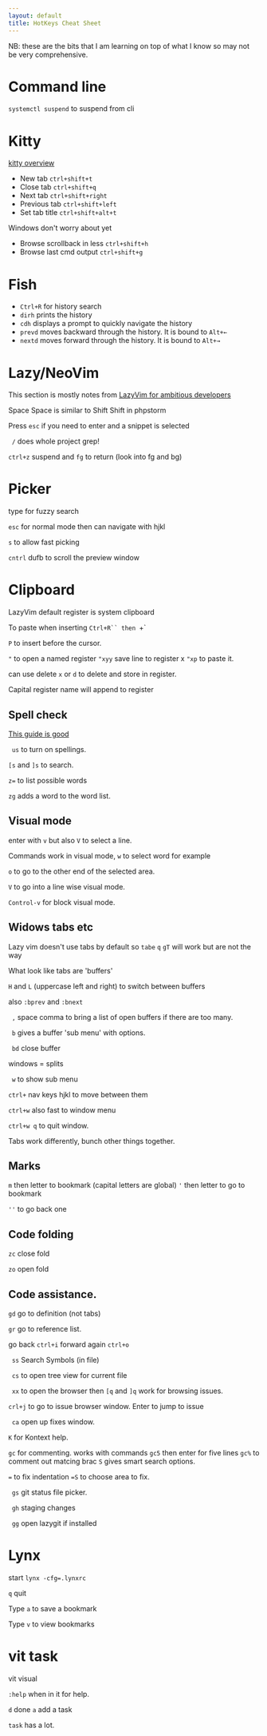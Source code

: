 ```yaml
---
layout: default
title: HotKeys Cheat Sheet
---
```

NB: these are the bits that I am learning on top of what I know so may not be very comprehensive.

# Command line

`systemctl suspend` to suspend from cli

# Kitty

[kitty overview](https://sw.kovidgoyal.net/kitty/overview/)

* New tab `ctrl+shift+t` 
* Close tab `ctrl+shift+q` 
* Next tab `ctrl+shift+right`
* Previous tab `ctrl+shift+left`
* Set tab title `ctrl+shift+alt+t`

Windows don't worry about yet

* Browse scrollback in less `ctrl+shift+h`
* Browse last cmd output `ctrl+shift+g`

# Fish

* `Ctrl+R` for history search
* `dirh` prints the history
* `cdh` displays a prompt to quickly navigate the history
* `prevd` moves backward through the history. It is bound to `Alt+←`
* `nextd` moves forward through the history. It is bound to `Alt+→`

# Lazy/NeoVim
This section is mostly notes from [LazyVim for ambitious developers](https://lazyvim-ambitious-devs.phillips.codes/)

Space Space is similar to Shift Shift in phpstorm

Press `esc` if you need to enter and a snippet is selected

` /` does whole project grep!

`ctrl+z` suspend and `fg` to return (look into fg and bg)

# Picker

type for fuzzy search

`esc` for normal mode then can navigate with hjkl 

`s` to allow fast picking

`cntrl` dufb to scroll the preview window



# Clipboard

LazyVim default register is system clipboard

To paste when inserting `Ctrl+R`` then `+`

`P` to insert before the cursor. 

`"` to open a named register `"xyy` save line to register x `"xp` to paste it.

can use delete `x` or `d` to delete and store in register.

Capital register name will append to register

## Spell check
[This guide is good](https://neovim.io/doc/user/spell.html)

` us` to turn on spellings.

`[s` and `]s` to search.

`z=` to list possible words

`zg` adds a word to the word list.


## Visual mode
 enter with `v` but also `V` to select a line.

Commands work in visual mode, `w` to select word for example


`o` to go to the other end of the selected area.

`V` to go into a line wise visual mode.

`Control-v` for block visual mode.
 
## Widows tabs etc

Lazy vim doesn't use tabs by default so `tabe` `q` `gT` will work but are not the way

What look like tabs are 'buffers'

`H` and `L` (uppercase left and right) to switch between buffers

also `:bprev` and `:bnext`

` ,` space comma to bring a list of open buffers if there are too many.  

` b` gives a buffer 'sub menu' with options.

` bd` close buffer

windows = splits

` w` to show sub menu

`ctrl+` nav keys hjkl to move between them

`ctrl+w` also fast to window menu

`ctrl+w q` to quit window.

Tabs work differently, bunch other things together.

## Marks

`m` then letter to bookmark (capital letters are global)
`'` then letter to go to bookmark

`''` to go back one


## Code folding

`zc` close fold

`zo` open fold

## Code assistance.

 `gd` go to definition (not tabs)

`gr` go to reference list.

 go back `ctrl+i` forward again  `ctrl+o`

` ss` Search Symbols (in file)

` cs` to open tree view for current file

 ` xx` to open the browser then `[q` and `]q` work for browsing issues.

 `crl+j` to go to issue browser window. Enter to jump to issue

 ` ca` open up fixes window.

 `K` for Kontext help.

 `gc` for commenting. works with commands `gc5` then enter for five lines `gc%` to comment out matcing brac `S` gives smart search options.

 `=` to fix indentation `=S` to choose area to fix.

` gs` git status file picker.

` gh` staging changes

` gg` open lazygit if installed


# Lynx

start `lynx -cfg=.lynxrc`

`q` quit

Type `a` to save a bookmark

Type `v` to view bookmarks

# vit task
vit visual

`:help` when in it for help.

`d` done
`a` add a task

`task` has a lot.


